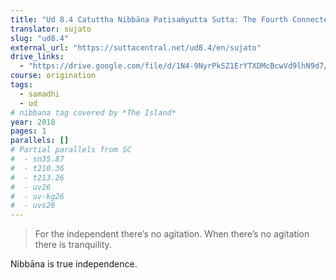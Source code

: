 ```yaml
---
title: "Ud 8.4 Catuttha Nibbāna Paṭisaṁyutta Sutta: The Fourth Connected Discourse About Extinguishment"
translator: sujato
slug: "ud8.4"
external_url: "https://suttacentral.net/ud8.4/en/sujato"
drive_links:
  - "https://drive.google.com/file/d/1N4-9NyrPkSZ1ErYTXDMcBcwVd9lhN9d7/view?usp=drivesdk"
course: origination
tags:
  - samadhi
  - ud
# nibbana tag covered by *The Island*
year: 2018
pages: 1
parallels: []
# Partial parallels from SC
#  - sn35.87
#  - t210.36
#  - t213.26
#  - uv26
#  - uv-kg26
#  - uvs26
---
```


> For the independent there’s no agitation. When there’s no agitation there is tranquility.

Nibbāna is true independence.
